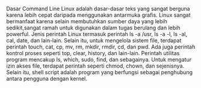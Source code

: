 Dasar Command Line Linux adalah dasar-dasar teks yang sangat berguna karena lebih cepat daripada menggunakan antarmuka grafis. Linux sangat bermanfaat karena selain membutuhkan sumber daya yang lebih sedikit,sangat ramah untuk digunakan dalam tugas berulang dan lebih powerful. Jenis perintah Linux termasuk perintah ls -a /usr, ls -a -l, ls -al, cal, date, dan lain-lain. Selain itu, untuk mengelola sistem file, terdapat perintah touch, cat, cp, mv, rm, mkdir, rmdir, cd, dan pwd. Ada juga perintah kontrol proses seperti top, clear, history, dan lain-lain. Perintah utilitas program mencakup ls, which, sudo, find, dan sebagainya. Untuk mengatur izin akses file, terdapat perintah seperti chmod, chown, dan sejenisnya. Selain itu, shell script adalah program yang berfungsi sebagai penghubung antara pengguna dengan kernel.